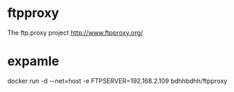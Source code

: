# ftpproxy

The ftp.proxy project http://www.ftpproxy.org/

# expamle

docker run -d --net=host -e FTPSERVER=192.168.2.109  bdhhbdhh/ftpproxy
